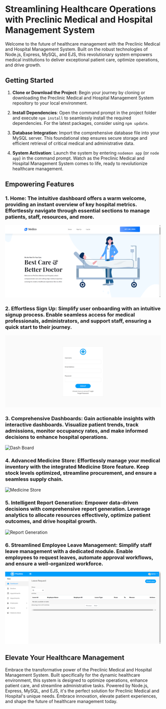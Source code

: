 # Streamlining Healthcare Operations with Preclinic Medical and Hospital Management System

Welcome to the future of healthcare management with the Preclinic Medical and Hospital Management System. Built on the robust technologies of Node.js, Express, MySQL, and EJS, this revolutionary system empowers medical institutions to deliver exceptional patient care, optimize operations, and drive growth.

## Getting Started

1. **Clone or Download the Project**: Begin your journey by cloning or downloading the Preclinic Medical and Hospital Management System repository to your local environment.

2. **Install Dependencies**: Open the command prompt in the project folder and execute `npm install` to seamlessly install the required dependencies. For the latest packages, consider using `npm update`.

3. **Database Integration**: Import the comprehensive database file into your MySQL server. This foundational step ensures secure storage and efficient retrieval of critical medical and administrative data.

4. **System Activation**: Launch the system by entering `nodemon app` (or `node app`) in the command prompt. Watch as the Preclinic Medical and Hospital Management System comes to life, ready to revolutionize healthcare management.

## Empowering Features

### 1. **Home**: The intuitive dashboard offers a warm welcome, providing an instant overview of key hospital metrics. Effortlessly navigate through essential sections to manage patients, staff, resources, and more.

![Home](screenshot/home.PNG)

### 2. **Effortless Sign Up**: Simplify user onboarding with an intuitive signup process. Enable seamless access for medical professionals, administrators, and support staff, ensuring a quick start to their journey.

![Sign Up](screenshot/signup.PNG)

### 3. **Comprehensive Dashboards**: Gain actionable insights with interactive dashboards. Visualize patient trends, track admissions, monitor occupancy rates, and make informed decisions to enhance hospital operations.

![Dash Board](screenshot/dash.PNG)

### 4. **Advanced Medicine Store**: Effortlessly manage your medical inventory with the integrated Medicine Store feature. Keep stock levels optimized, streamline procurement, and ensure a seamless supply chain.

![Medicine Store](screenshot/med.PNG)

### 5. **Intelligent Report Generation**: Empower data-driven decisions with comprehensive report generation. Leverage analytics to allocate resources effectively, optimize patient outcomes, and drive hospital growth.

![Report Generation](screenshot/report.PNG)

### 6. **Streamlined Employee Leave Management**: Simplify staff leave management with a dedicated module. Enable employees to request leaves, automate approval workflows, and ensure a well-organized workforce.

![Employee Leave Management](screenshot/leave.PNG)

## Elevate Your Healthcare Management

Embrace the transformative power of the Preclinic Medical and Hospital Management System. Built specifically for the dynamic healthcare environment, this system is designed to optimize operations, enhance patient care, and streamline administrative tasks. Powered by Node.js, Express, MySQL, and EJS, it's the perfect solution for Preclinic Medical and Hospital's unique needs. Embrace innovation, elevate patient experiences, and shape the future of healthcare management today.
